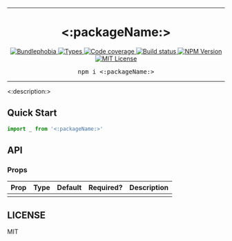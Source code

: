 <hr>
<div align="center">
  <h1 align="center">
    <:packageName:>
  </h1>
</div>

<p align="center">
  <a href="https://bundlephobia.com/result?p=<:packageName:>">
    <img alt="Bundlephobia" src="https://img.shields.io/bundlephobia/minzip/<:packageName:>?style=for-the-badge&labelColor=24292e">
  </a>
  <a aria-label="Types" href="https://www.npmjs.com/package/<:packageName:>">
    <img alt="Types" src="https://img.shields.io/npm/types/<:packageName:>?style=for-the-badge&labelColor=24292e">
  </a>
  <a aria-label="Code coverage report" href="https://codecov.io/gh/<:repo:>">
    <img alt="Code coverage" src="https://img.shields.io/codecov/c/gh/<:repo:>?style=for-the-badge&labelColor=24292e">
  </a>
  <a aria-label="Build status" href="https://travis-ci.org/<:repo:>">
    <img alt="Build status" src="https://img.shields.io/travis/<:repo:>?style=for-the-badge&labelColor=24292e">
  </a>
  <a aria-label="NPM version" href="https://www.npmjs.com/package/<:packageName:>">
    <img alt="NPM Version" src="https://img.shields.io/npm/v/<:packageName:>?style=for-the-badge&labelColor=24292e">
  </a>
  <a aria-label="License" href="https://jaredlunde.mit-license.org/">
    <img alt="MIT License" src="https://img.shields.io/npm/l/<:packageName:>?style=for-the-badge&labelColor=24292e">
  </a>
</p>

<pre align="center">npm i <:packageName:></pre>
<hr>

<:description:>

## Quick Start

```jsx harmony
import _ from '<:packageName:>'
```

## API

### Props

| Prop | Type | Default | Required? | Description |
| ---- | ---- | ------- | --------- | ----------- |
|      |      |         |           |             |

## LICENSE

MIT
